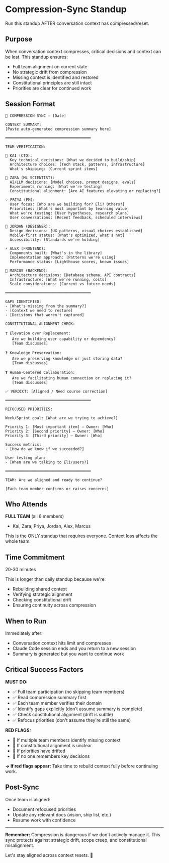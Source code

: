 # Compression-Sync Standup

Run this standup AFTER conversation context has compressed/reset.

## Purpose

When conversation context compresses, critical decisions and context can be lost. This standup ensures:
- Full team alignment on current state
- No strategic drift from compression
- Missing context is identified and restored
- Constitutional principles are still intact
- Priorities are clear for continued work

## Session Format

```
🔄 COMPRESSION SYNC — [Date]

CONTEXT SUMMARY:
[Paste auto-generated compression summary here]

══════════════════════════════════════

TEAM VERIFICATION:

🔧 KAI (CTO):
  Key technical decisions: [What we decided to build/ship]
  Architecture choices: [Tech stack, patterns, infrastructure]
  What's shipping: [Current sprint items]

🧬 ZARA (ML SCIENTIST):
  AI/LLM decisions: [Model choices, prompt designs, evals]
  Experiments running: [What we're testing]
  Constitutional alignment: [Are AI features elevating or replacing?]

💡 PRIYA (PM):
  User focus: [Who are we building for? Eli? Others?]
  Priorities: [What's most important by learning value]
  What we're testing: [User hypotheses, research plans]
  User conversations: [Recent feedback, scheduled interviews]

🎨 JORDAN (DESIGNER):
  Design decisions: [UX patterns, visual choices established]
  Mobile-first status: [What's optimized, what's not]
  Accessibility: [Standards we're holding]

⚡ ALEX (FRONTEND):
  Components built: [What's in the library]
  Implementation approach: [Patterns we're using]
  Performance status: [Lighthouse scores, known issues]

🔧 MARCUS (BACKEND):
  Architecture decisions: [Database schema, API contracts]
  Infrastructure: [What we're running, costs]
  Scale considerations: [Current vs future needs]

══════════════════════════════════════

GAPS IDENTIFIED:
- [What's missing from the summary?]
- [Context we need to restore]
- [Decisions that weren't captured]

CONSTITUTIONAL ALIGNMENT CHECK:

❓ Elevation over Replacement:
   Are we building user capability or dependency?
   [Team discusses]

❓ Knowledge Preservation:
   Are we preserving knowledge or just storing data?
   [Team discusses]

❓ Human-Centered Collaboration:
   Are we facilitating human connection or replacing it?
   [Team discusses]

✅ VERDICT: [Aligned / Need course correction]

══════════════════════════════════════

REFOCUSED PRIORITIES:

Week/Sprint goal: [What are we trying to achieve?]

Priority 1: [Most important item] — Owner: [Who]
Priority 2: [Second priority] — Owner: [Who]
Priority 3: [Third priority] — Owner: [Who]

Success metrics:
- [How do we know if we succeeded?]

User testing plan:
- [When are we talking to Eli/users?]

══════════════════════════════════════

TEAM: Are we aligned and ready to continue?

[Each team member confirms or raises concerns]
```

## Who Attends

**FULL TEAM** (all 6 members)
- Kai, Zara, Priya, Jordan, Alex, Marcus

This is the ONLY standup that requires everyone. Context loss affects the whole team.

## Time Commitment

20-30 minutes

This is longer than daily standup because we're:
- Rebuilding shared context
- Verifying strategic alignment
- Checking constitutional drift
- Ensuring continuity across compression

## When to Run

Immediately after:
- Conversation context hits limit and compresses
- Claude Code session ends and you return to a new session
- Summary is generated but you want to continue work

## Critical Success Factors

**MUST DO:**
- ✅ Full team participation (no skipping team members)
- ✅ Read compression summary first
- ✅ Each team member verifies their domain
- ✅ Identify gaps explicitly (don't assume summary is complete)
- ✅ Check constitutional alignment (drift is subtle)
- ✅ Refocus priorities (don't assume they're still the same)

**RED FLAGS:**
- 🚩 If multiple team members identify missing context
- 🚩 If constitutional alignment is unclear
- 🚩 If priorities have drifted
- 🚩 If no one remembers key decisions

**→ If red flags appear:** Take time to rebuild context fully before continuing work.

## Post-Sync

Once team is aligned:
- Document refocused priorities
- Update any relevant docs (vision, ship list, etc.)
- Resume work with confidence

---

**Remember:** Compression is dangerous if we don't actively manage it. This sync protects against strategic drift, scope creep, and constitutional misalignment.

Let's stay aligned across context resets. 🔄
